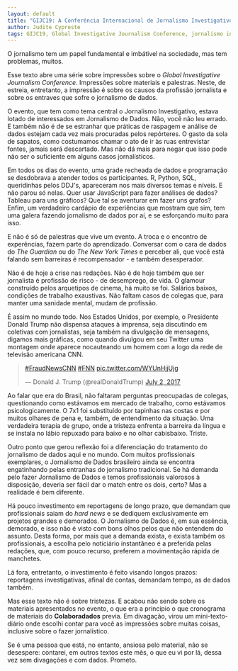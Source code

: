 ```yaml
---
layout: default
title: "GIJC19: A Conferência Internacional de Jornalismo Investigativo (em português)"
author: Judite Cypreste
tags: GIJC19, Global Investigative Journalism Conference, jornalismo investigativo, jornalismo de dados
---
```


O jornalismo tem um papel fundamental e imbátivel na sociedade, mas tem problemas, muitos.

Esse texto abre uma série sobre impressões sobre o *Global Investigative Journalism Conference*. Impressões sobre materiais e palestras. Neste, de estreia, entretanto, a impressão é sobre os causos da profissão jornalista e sobre os entraves que sofre o jornalismo de dados.

O evento, que tem como tema central o Jornalismo Investigativo, estava lotado de interessados em Jornalismo de Dados. Não, você não leu errado. E também não é de se estranhar que práticas de raspagem e análise de dados estejam cada vez mais procuradas pelos repórteres. O gasto da sola de sapatos, como costumamos chamar o ato de ir às ruas entrevistar fontes, jamais será descartado. Mas não dá mais para negar que isso pode não ser o suficiente em alguns casos jornalísticos.

Em todos os dias do evento, uma grade recheada de dados e programação se desdobrava a atender todos os participantes. R, Python, SQL, queridinhas pelos DDJ's, apareceram nos mais diversos temas e níveis. E não parou só nelas. Quer usar JavaScript para fazer análises de dados? Tableau para uns gráficos? Que tal se aventurar em fazer uns grafos? Enfim, um verdadeiro cardápio de experiências que mostram que sim, tem uma galera fazendo jornalismo de dados por aí, e se esforçando muito para isso.

E não é só de palestras que vive um evento. A troca e o encontro de experências, fazem parte do aprendizado. Conversar com o cara de dados do *The Guardian* ou do *The New York Times* e perceber ali, que você está falando sem barreiras é recompensador - e também desesperador.

Não é de hoje a crise nas redações. Não é de hoje também que ser jornalista é profissão de risco - de desemprego, de vida. O glamour construído pelos arquetipos de cinema, há muito se foi. Salários baixos, condições de trabalho exaustivas. Não faltam casos de colegas que, para manter uma sanidade mental, mudam de profissão.

É assim no mundo todo. Nos Estados Unidos, por exemplo, o Presidente Donald Trump não dispensa ataques à imprensa, seja discutindo em coletivas com jornalistas, seja também na divulgação de mensagens, digamos mais gráficas, como quando divulgou em seu Twitter uma montagem onde aparece nocauteando um homem com a logo da rede de televisão americana CNN.

<blockquote class="twitter-tweet"><p lang="und" dir="ltr"><a href="https://twitter.com/hashtag/FraudNewsCNN?src=hash&amp;ref_src=twsrc%5Etfw">#FraudNewsCNN</a> <a href="https://twitter.com/hashtag/FNN?src=hash&amp;ref_src=twsrc%5Etfw">#FNN</a> <a href="https://t.co/WYUnHjjUjg">pic.twitter.com/WYUnHjjUjg</a></p>&mdash; Donald J. Trump (@realDonaldTrump) <a href="https://twitter.com/realDonaldTrump/status/881503147168071680?ref_src=twsrc%5Etfw">July 2, 2017</a></blockquote> <script async src="https://platform.twitter.com/widgets.js" charset="utf-8"></script>

Ao falar que era do Brasil, não faltaram perguntas preocupadas de colegas, questionando como estávamos em mercado de trabalho, como estávamos psicologicamente. O 7x1 foi substituído por tapinhas nas costas e por muitos olhares de pena e, também, de entendimento da situação. Uma verdadeira terapia de grupo, onde a tristeza enfrenta a barreira da língua e se instala no lábio repuxado para baixo e no olhar cabisbaixo. Triste.

Outro ponto que gerou reflexão foi a diferenciação do tratamento do jornalismo de dados aqui e no mundo. Com muitos profissionais exemplares, o Jornalismo de Dados brasileiro ainda se encontra engatinhando pelas entranhas do jornalismo tradicional. Se há demanda pelo fazer Jornalismo de Dados e temos profissionais valorosos à disposição, deveria ser fácil dar o match entre os dois, certo? Mas a realidade é bem diferente.

Há pouco investimento em reportagens de longo prazo, que demandam que profissionais saiam do *hard news* e se dediquem exclusivamente em projetos grandes e demorados. O Jornalismo de Dados é, em sua essência, demorado, e isso não é visto com bons olhos pelos que não entendem do assunto. Desta forma, por mais que a demanda exista, e exista também os profissionais, a escolha pelo noticiário instantâneo é a preferida pelas redações, que, com pouco recurso, preferem a movimentação rápida de manchetes.

Lá fora, entretanto, o investimento é feito visando longos prazos: reportagens investigativas, afinal de contas, demandam tempo, as de dados também.   

Mas esse texto não é sobre tristezas. E acabou não sendo sobre os materiais apresentados no evento, o que era a princípio o que cronograma de materiais do **Colaboradados** previa. Em divagação, virou um mini-texto-diário onde escolhi contar para você as impressões sobre muitas coisas, inclusive sobre o fazer jornalístico.

Se é uma pessoa que está, no entanto, ansiosa pelo material, não se desespere: contarei, em outros textos este mês, o que eu vi por lá, dessa vez sem divagações e com dados. Prometo.
